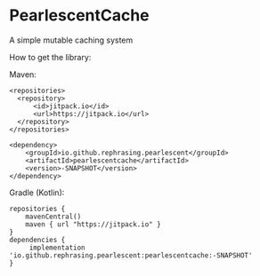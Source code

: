 # PearlescentCache
A simple mutable caching system

How to get the library:

Maven:
```
<repositories>
  <repository>
      <id>jitpack.io</id>
      <url>https://jitpack.io</url>
  </repository>
</repositories>

<dependency>
    <groupId>io.github.rephrasing.pearlescent</groupId>
    <artifactId>pearlescentcache</artifactId>
    <version>-SNAPSHOT</version>
</dependency>
```

Gradle (Kotlin):
```
repositories {
    mavenCentral()
    maven { url "https://jitpack.io" }
}
dependencies {
     implementation 'io.github.rephrasing.pearlescent:pearlescentcache:-SNAPSHOT'
}
```
